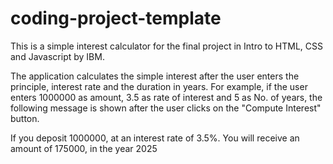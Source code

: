 # coding-project-template

This is a simple interest calculator for the final project in Intro to HTML, CSS and Javascript by IBM. 

The application calculates the simple interest after the user enters the principle, interest rate and the duration in years. For example, if the user enters 1000000 as amount, 3.5 as rate of interest and 5 as No. of years, the following message is shown after the user clicks on the "Compute Interest" button.

If you deposit 1000000,
at an interest rate of 3.5%.
You will receive an amount of 175000,
in the year 2025
